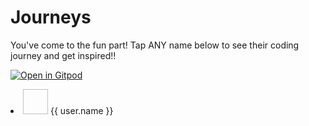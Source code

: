 # Journeys

You've come to the fun part! Tap ANY name below to see their coding journey and get inspired!!

[![Open in Gitpod](https://gitpod.io/button/open-in-gitpod.svg)](https://gitpod.io/#github.com/collab-community/journey-book)

<div id="usersList">
  <li v-for="user in users" :key="user.username">
    <img :src="user.avatar" width="40px" height="40px" />
    <a :href="'#/journeys/' + user.username">{{ user.name }}</a>
  </li>
</div>
